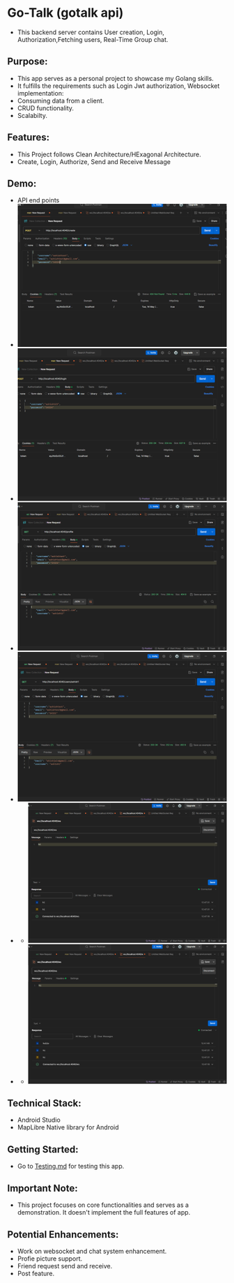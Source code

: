 # Go-Talk (gotalk api)

- This backend server contains User creation, Login, Authorization,Fetching users, Real-Time Group chat.

## Purpose:

- This app serves as a personal project to showcase my Golang skills.
- It fulfills the requirements such as Login Jwt authorization, Websocket implementation:
- Consuming data from a client.
- CRUD functionality.
- Scalabilty.

## Features:

- This Project follows Clean Architecture/HExagonal Architecture.
- Create, Login, Authorize, Send and Receive Message

## Demo:

- API end points
- ![CREATE endpoint](https://github.com/AshishKothariii/gotalkapi/blob/main/public/create.png)
- ![Login endpoint](https://github.com/AshishKothariii/gotalkapi/blob/main/public/login.png)
- ![profile endpoint](https://github.com/AshishKothariii/gotalkapi/blob/main/public/profile.png)
- ![users/:username endpoint](https://github.com/AshishKothariii/gotalkapi/blob/main/public/user.png)
- - ![websocket send](https://github.com/AshishKothariii/gotalkapi/blob/main/public/websocket.png)
- - ![websocket receive](https://github.com/AshishKothariii/gotalkapi/blob/main/public/websocket_receive.png)

## Technical Stack:

- Android Studio
- MapLibre Native library for Android

## Getting Started:

- Go to [Testing.md](https://github.com/AshishKothariii/gotalkapi/blob/main/Testing.md) for testing this app.

## Important Note:

- This project focuses on core functionalities and serves as a demonstration. It doesn't implement the full features of app.

## Potential Enhancements:

- Work on websocket and chat system enhancement.
- Profie picture support.
- Friend request send and receive.
- Post feature.
